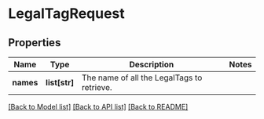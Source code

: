 # LegalTagRequest

## Properties
Name | Type | Description | Notes
------------ | ------------- | ------------- | -------------
**names** | **list[str]** | The name of all the LegalTags to retrieve. | 

[[Back to Model list]](../README.md#documentation-for-models) [[Back to API list]](../README.md#documentation-for-api-endpoints) [[Back to README]](../README.md)



